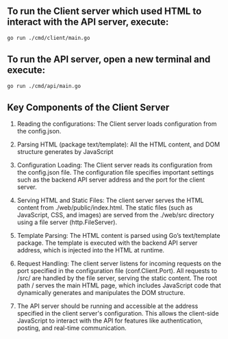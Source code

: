 ## To run the Client server which used HTML to interact with the API server, execute:
```bash
go run ./cmd/client/main.go
```

## To run the API server, open a new terminal and execute:
```bash
go run ./cmd/api/main.go 
```
## Key Components of the Client Server
1. Reading the configurations:
   The Client server loads configuration from the config.json.

2. Parsing HTML (package text/template):
   All the HTML content, and DOM structure generates by JavaScript


1. Configuration Loading:
   The Client server reads its configuration from the config.json file.
   The configuration file specifies important settings such as the backend API server address and the port for the client server.

2. Serving HTML and Static Files:
   The client server serves the HTML content from ./web/public/index.html.
   The static files (such as JavaScript, CSS, and images) are served from the ./web/src directory using a file server (http.FileServer).

3. Template Parsing:
   The HTML content is parsed using Go’s text/template package.
   The template is executed with the backend API server address, which is injected into the HTML at runtime.

4. Request Handling:
   The client server listens for incoming requests on the port specified in the configuration file (conf.Client.Port).
   All requests to /src/ are handled by the file server, serving the static content.
   The root path / serves the main HTML page, which includes JavaScript code that dynamically generates and manipulates the DOM structure.

5. The API server should be running and accessible at the address specified in the client server's configuration.
This allows the client-side JavaScript to interact with the API for features like authentication, posting, and real-time communication.